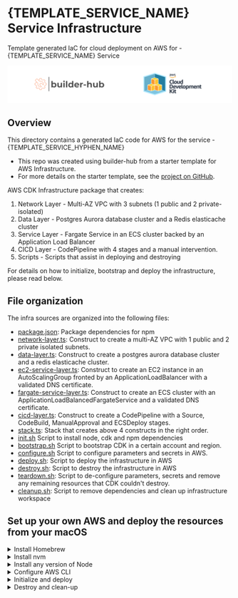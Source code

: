 # {TEMPLATE_SERVICE_NAME} Service Infrastructure
Template generated IaC for cloud deployment on AWS for - {TEMPLATE_SERVICE_NAME} Service

![](logo/bh_cdk.png)

## Overview

This directory contains a generated IaC code for AWS for the service - {TEMPLATE_SERVICE_HYPHEN_NAME}

- This repo was created using builder-hub from a starter template for AWS Infrastructure.
- For more details on the starter template, see the [project on GitHub](https://github.com/builder-hub/starter-infrastructure).

AWS CDK Infrastructure package that creates:
1) Network Layer - Multi-AZ VPC with 3 subnets (1 public and 2 private-isolated)
2) Data Layer - Postgres Aurora database cluster and a Redis elasticache cluster
3) Service Layer - Fargate Service in an ECS cluster backed by an Application Load Balancer
4) CICD Layer - CodePipeline with 4 stages and a manual intervention.
5) Scripts - Scripts that assist in deploying and destroying

For details on how to initialize, bootstrap and deploy the infrastructure, please read below.
## File organization

The infra sources are organized into the following files:

- [package.json](package.json): Package dependencies for npm
- [network-layer.ts](lib/network-layer.ts): Construct to create a multi-AZ VPC with 1 public and 2 private isolated subnets.
- [data-layer.ts](lib/data-layer.ts): Construct to create a postgres aurora database cluster and a redis elasticache cluster.
- [ec2-service-layer.ts](lib/service-layer/ec2-service-layer.ts): Construct to create an EC2 instance in an AutoScalingGroup fronted by an ApplicationLoadBalancer with a validated DNS certificate.
- [fargate-service-layer.ts](lib/service-layer/fargate-service-layer.ts): Construct to create an ECS cluster with an ApplicationLoadBalancedFargateService and a validated DNS certificate.
- [cicd-layer.ts](lib/deployment-layer.ts): Construct to create a CodePipeline with a Source, CodeBuild, ManualApproval and ECSDeploy stages.
- [stack.ts](bin/stack.ts): Stack that creates above 4 constructs in the right order.
- [init.sh](init.sh) Script to install node, cdk and npm dependencies
- [bootstrap.sh](init.sh) Script to bootstrap CDK in a certain account and region.
- [configure.sh](configure.sh) Script to configure parameters and secrets in AWS.
- [deploy.sh](configure.sh): Script to deploy the infrastructure in AWS
- [destroy.sh](destroy.sh): Script to destroy the infrastructure in AWS
- [teardown.sh](teardown.sh): Script to de-configure parameters, secrets and remove any remaining resources that CDK couldn't destroy.
- [cleanup.sh](cleanup.sh): Script to remove dependencies and clean up infrastructure workspace

## Set up your own AWS and deploy the resources from your macOS
<details>
  <summary>Install Homebrew</summary>

Download and install Homebrew:

  ```sh
  /bin/bash -c "$(curl -fsSL https://raw.githubusercontent.com/Homebrew/install/HEAD/install.sh)"
  ```
</details>

<details>
  <summary>Install nvm</summary>

Install the latest version of nvm:

  ```sh
  brew install nvm
  ```
</details>
<details>
  <summary>Install any version of Node</summary>

Install the latest version of node:

  ```sh
  nvm install node
  ```

or any specific version of node:

  ```sh
  nvm install 14.17.6
  ```
</details>
<details>
<summary>Configure AWS CLI</summary>

Follow the instructions from [AWS CDK Getting Started](https://docs.aws.amazon.com/cdk/latest/guide/getting_started.html#getting_started_prerequisites)
to configure your AWS account

</details>
<details>
<summary>Initialize and deploy</summary>

To install and initialize your infra package, if not already done:

  ```sh
  ./init.sh
  ```

To bootstrap your CDK project in your AWS account and region:
  ```sh
  ./bootstrap.sh
  ```

To configure parameters and secrets necessary in AWS:
  ```sh
  ./configure.sh
  ```

To perform the deployment of your infrastructure in AWS:
  ```sh
  ./deploy.sh
  ```
</details>

<details>
<summary>Destroy and clean-up</summary>
 To install and initialize your infra package, if not already done:

  ```sh
  ./init.sh
  ```

To destroy your complete infrastructure in AWS:

  ```sh
  ./destroy.sh
  ```

To de-configure and teardown params, secrets and remaining infra in AWS:
  ```sh
  ./teardown.sh
  ```

To clean up the infra package:
  ```sh
  ./cleanup.sh
  ```
</details>